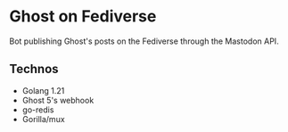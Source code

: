 # Ghost on Fediverse

Bot publishing Ghost's posts on the Fediverse through the Mastodon API.

## Technos

- Golang 1.21
- Ghost 5's webhook
- go-redis
- Gorilla/mux
